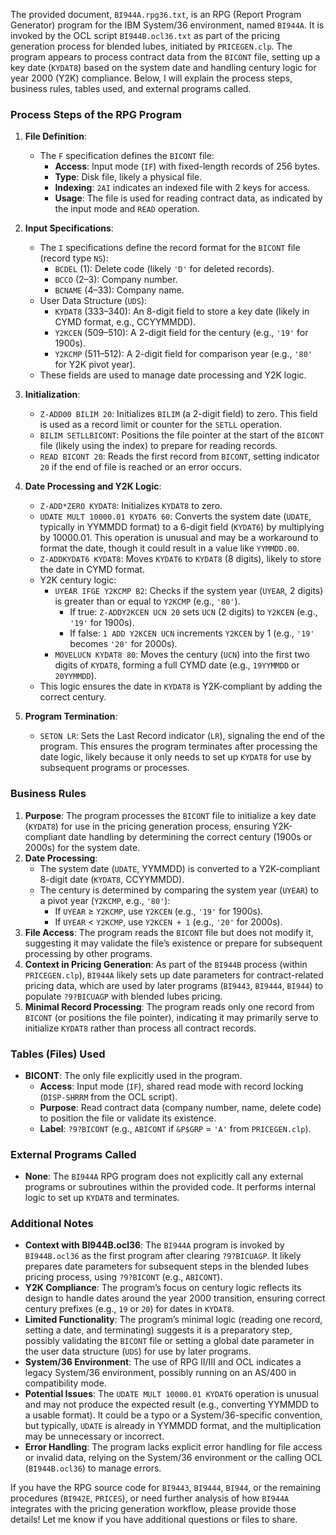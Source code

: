 The provided document, `BI944A.rpg36.txt`, is an RPG (Report Program Generator) program for the IBM System/36 environment, named `BI944A`. It is invoked by the OCL script `BI944B.ocl36.txt` as part of the pricing generation process for blended lubes, initiated by `PRICEGEN.clp`. The program appears to process contract data from the `BICONT` file, setting up a key date (`KYDAT8`) based on the system date and handling century logic for year 2000 (Y2K) compliance. Below, I will explain the process steps, business rules, tables used, and external programs called.

### Process Steps of the RPG Program

1. **File Definition**:
   - The `F` specification defines the `BICONT` file:
     - **Access**: Input mode (`IF`) with fixed-length records of 256 bytes.
     - **Type**: Disk file, likely a physical file.
     - **Indexing**: `2AI` indicates an indexed file with 2 keys for access.
     - **Usage**: The file is used for reading contract data, as indicated by the input mode and `READ` operation.

2. **Input Specifications**:
   - The `I` specifications define the record format for the `BICONT` file (record type `NS`):
     - `BCDEL` (1): Delete code (likely `'D'` for deleted records).
     - `BCCO` (2–3): Company number.
     - `BCNAME` (4–33): Company name.
   - User Data Structure (`UDS`):
     - `KYDAT8` (333–340): An 8-digit field to store a key date (likely in CYMD format, e.g., CCYYMMDD).
     - `Y2KCEN` (509–510): A 2-digit field for the century (e.g., `'19'` for 1900s).
     - `Y2KCMP` (511–512): A 2-digit field for comparison year (e.g., `'80'` for Y2K pivot year).
   - These fields are used to manage date processing and Y2K logic.

3. **Initialization**:
   - `Z-ADD00 BILIM 20`: Initializes `BILIM` (a 2-digit field) to zero. This field is used as a record limit or counter for the `SETLL` operation.
   - `BILIM SETLLBICONT`: Positions the file pointer at the start of the `BICONT` file (likely using the index) to prepare for reading records.
   - `READ BICONT 20`: Reads the first record from `BICONT`, setting indicator `20` if the end of file is reached or an error occurs.

4. **Date Processing and Y2K Logic**:
   - `Z-ADD*ZERO KYDAT8`: Initializes `KYDAT8` to zero.
   - `UDATE MULT 10000.01 KYDAT6 60`: Converts the system date (`UDATE`, typically in YYMMDD format) to a 6-digit field (`KYDAT6`) by multiplying by 10000.01. This operation is unusual and may be a workaround to format the date, though it could result in a value like `YYMMDD.00`.
   - `Z-ADDKYDAT6 KYDAT8`: Moves `KYDAT6` to `KYDAT8` (8 digits), likely to store the date in CYMD format.
   - Y2K century logic:
     - `UYEAR IFGE Y2KCMP B2`: Checks if the system year (`UYEAR`, 2 digits) is greater than or equal to `Y2KCMP` (e.g., `'80'`).
       - If true: `Z-ADDY2KCEN UCN 20` sets `UCN` (2 digits) to `Y2KCEN` (e.g., `'19'` for 1900s).
       - If false: `1 ADD Y2KCEN UCN` increments `Y2KCEN` by 1 (e.g., `'19'` becomes `'20'` for 2000s).
     - `MOVELUCN KYDAT8 80`: Moves the century (`UCN`) into the first two digits of `KYDAT8`, forming a full CYMD date (e.g., `19YYMMDD` or `20YYMMDD`).
   - This logic ensures the date in `KYDAT8` is Y2K-compliant by adding the correct century.

5. **Program Termination**:
   - `SETON LR`: Sets the Last Record indicator (`LR`), signaling the end of the program. This ensures the program terminates after processing the date logic, likely because it only needs to set up `KYDAT8` for use by subsequent programs or processes.

### Business Rules

1. **Purpose**: The program processes the `BICONT` file to initialize a key date (`KYDAT8`) for use in the pricing generation process, ensuring Y2K-compliant date handling by determining the correct century (1900s or 2000s) for the system date.
2. **Date Processing**:
   - The system date (`UDATE`, YYMMDD) is converted to a Y2K-compliant 8-digit date (`KYDAT8`, CCYYMMDD).
   - The century is determined by comparing the system year (`UYEAR`) to a pivot year (`Y2KCMP`, e.g., `'80'`):
     - If `UYEAR` ≥ `Y2KCMP`, use `Y2KCEN` (e.g., `'19'` for 1900s).
     - If `UYEAR` < `Y2KCMP`, use `Y2KCEN + 1` (e.g., `'20'` for 2000s).
3. **File Access**: The program reads the `BICONT` file but does not modify it, suggesting it may validate the file’s existence or prepare for subsequent processing by other programs.
4. **Context in Pricing Generation**: As part of the `BI944B` process (within `PRICEGEN.clp`), `BI944A` likely sets up date parameters for contract-related pricing data, which are used by later programs (`BI9443`, `BI9444`, `BI944`) to populate `?9?BICUAGP` with blended lubes pricing.
5. **Minimal Record Processing**: The program reads only one record from `BICONT` (or positions the file pointer), indicating it may primarily serve to initialize `KYDAT8` rather than process all contract records.

### Tables (Files) Used

- **BICONT**: The only file explicitly used in the program.
  - **Access**: Input mode (`IF`), shared read mode with record locking (`DISP-SHRRM` from the OCL script).
  - **Purpose**: Read contract data (company number, name, delete code) to position the file or validate its existence.
  - **Label**: `?9?BICONT` (e.g., `ABICONT` if `&P$GRP` = `'A'` from `PRICEGEN.clp`).

### External Programs Called

- **None**: The `BI944A` RPG program does not explicitly call any external programs or subroutines within the provided code. It performs internal logic to set up `KYDAT8` and terminates.

### Additional Notes

- **Context with BI944B.ocl36**: The `BI944A` program is invoked by `BI944B.ocl36` as the first program after clearing `?9?BICUAGP`. It likely prepares date parameters for subsequent steps in the blended lubes pricing process, using `?9?BICONT` (e.g., `ABICONT`).
- **Y2K Compliance**: The program’s focus on century logic reflects its design to handle dates around the year 2000 transition, ensuring correct century prefixes (e.g., `19` or `20`) for dates in `KYDAT8`.
- **Limited Functionality**: The program’s minimal logic (reading one record, setting a date, and terminating) suggests it is a preparatory step, possibly validating the `BICONT` file or setting a global date parameter in the user data structure (`UDS`) for use by later programs.
- **System/36 Environment**: The use of RPG II/III and OCL indicates a legacy System/36 environment, possibly running on an AS/400 in compatibility mode.
- **Potential Issues**: The `UDATE MULT 10000.01 KYDAT6` operation is unusual and may not produce the expected result (e.g., converting YYMMDD to a usable format). It could be a typo or a System/36-specific convention, but typically, `UDATE` is already in YYMMDD format, and the multiplication may be unnecessary or incorrect.
- **Error Handling**: The program lacks explicit error handling for file access or invalid data, relying on the System/36 environment or the calling OCL (`BI944B.ocl36`) to manage errors.

If you have the RPG source code for `BI9443`, `BI9444`, `BI944`, or the remaining procedures (`BI942E`, `PRICES`), or need further analysis of how `BI944A` integrates with the pricing generation workflow, please provide those details! Let me know if you have additional questions or files to share.